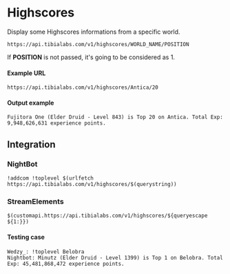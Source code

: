 # Highscores

Display some Highscores informations from a specific world.

`https://api.tibialabs.com/v1/highscores/WORLD_NAME/POSITION`

If **POSITION** is not passed, it's going to be considered as 1.

#### Example URL

`https://api.tibialabs.com/v1/highscores/Antica/20`

#### Output example

```
Fujitora One (Elder Druid - Level 843) is Top 20 on Antica. Total Exp: 9,948,626,631 experience points.
```

## Integration

### NightBot

```
!addcom !toplevel $(urlfetch https://api.tibialabs.com/v1/highscores/$(querystring))
```

### StreamElements

```
$(customapi.https://api.tibialabs.com/v1/highscores/${queryescape ${1:}})
```

#### Testing case

```
Wedzy_: !toplevel Belobra
Nightbot: Minutz (Elder Druid - Level 1399) is Top 1 on Belobra. Total Exp: 45,481,868,472 experience points.
```

